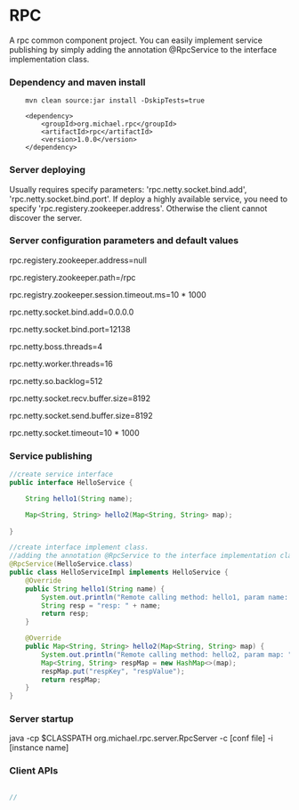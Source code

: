 # RPC

A rpc common component project. You can easily implement service publishing by simply adding the annotation @RpcService to the interface implementation class.

### Dependency and maven install

        mvn clean source:jar install -DskipTests=true

        <dependency>
            <groupId>org.michael.rpc</groupId>
            <artifactId>rpc</artifactId>
            <version>1.0.0</version>
        </dependency>

### Server deploying

Usually requires specify parameters: 'rpc.netty.socket.bind.add', 'rpc.netty.socket.bind.port'. If deploy a highly available service, you need to specify 'rpc.registery.zookeeper.address'. Otherwise the client cannot discover the server.


### Server configuration parameters and default values

rpc.registery.zookeeper.address=null

rpc.registery.zookeeper.path=/rpc

rpc.registry.zookeeper.session.timeout.ms=10 * 1000

rpc.netty.socket.bind.add=0.0.0.0

rpc.netty.socket.bind.port=12138

rpc.netty.boss.threads=4

rpc.netty.worker.threads=16

rpc.netty.so.backlog=512

rpc.netty.socket.recv.buffer.size=8192

rpc.netty.socket.send.buffer.size=8192

rpc.netty.socket.timeout=10 * 1000

### Service publishing

```java
//create service interface
public interface HelloService {

    String hello1(String name);

    Map<String, String> hello2(Map<String, String> map);
    
}

//create interface implement class.
//adding the annotation @RpcService to the interface implementation class.
@RpcService(HelloService.class)
public class HelloServiceImpl implements HelloService {
    @Override
    public String hello1(String name) {
        System.out.println("Remote calling method: hello1, param name: " + name);
        String resp = "resp: " + name;
        return resp;
    }

    @Override
    public Map<String, String> hello2(Map<String, String> map) {
        System.out.println("Remote calling method: hello2, param map: " + map.toString());
        Map<String, String> respMap = new HashMap<>(map);
        respMap.put("respKey", "respValue");
        return respMap;
    }
}

```

### Server startup

java -cp $CLASSPATH org.michael.rpc.server.RpcServer -c [conf file] -i [instance name]

  
### Client APIs

```java

//


```










